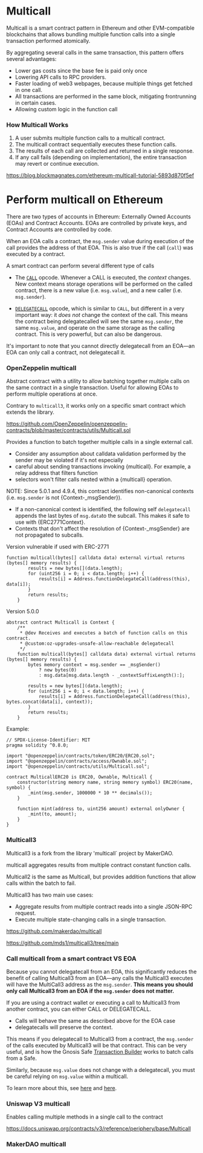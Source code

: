 # Multicall

Multicall is a  smart contract pattern in Ethereum and other EVM-compatible blockchains that allows bundling multiple function calls into a single transaction performed atomically. 

By aggregating several calls in the same transaction, this pattern offers several advantages:

- Lower gas costs since the base fee is paid only once
- Lowering API calls to RPC providers.
- Faster loading of web3 webpages, because multiple things get fetched in one call.
- All transactions are performed in the same block, mitigating frontrunning in certain cases.
- Allowing custom logic in the function call

### How Multicall Works

1. A user submits multiple function calls to a multicall contract.
2. The multicall contract sequentially executes these function calls.
3. The results of each call are collected and returned in a single response.
4. If any call fails (depending on implementation), the entire transaction may revert or continue execution.

https://blog.blockmagnates.com/ethereum-multicall-tutorial-5893d870f5ef

# Perform multicall on Ethereum

There are two types of accounts in Ethereum: Externally Owned Accounts (EOAs) and Contract Accounts. EOAs are controlled by private keys, and Contract Accounts are controlled by code.

When an EOA calls a contract, the `msg.sender` value during execution of the call provides the address of that EOA. This is also true if the call (`call`) was executed by a contract.

A smart contract can perform several different type of calls

- The [`CALL`](https://www.evm.codes/#f1?fork=shanghai) opcode. Whenever a CALL is executed, the *context* changes. New context means storage operations will be performed on the called contract, there is a new value (i.e. `msg.value`), and a new caller (i.e. `msg.sender`).

-  [`DELEGATECALL`](https://www.evm.codes/#f4) opcode, which is similar to `CALL`, but different in a very important way: it *does not* change the context of the call. This means the contract being delegatecalled will see the same `msg.sender`, the same `msg.value`, and operate on the same storage as the calling contract. This is very powerful, but can also be dangerous.

It's important to note that you cannot directly delegatecall from an EOA—an EOA can only call a contract, not delegatecall it.





### OpenZeppelin multicall

Abstract contract with a utility to allow batching together multiple calls on the same contract in a single transaction. Useful for allowing EOAs to perform multiple operations at once.

Contrary to `multicall3`, it works only on a specific smart contract which extends the library.

https://github.com/OpenZeppelin/openzeppelin-contracts/blob/master/contracts/utils/Multicall.sol

Provides a function to batch together multiple calls in a single external call.

 * Consider any assumption about calldata validation performed by the sender may be violated if it's not especially
 * careful about sending transactions invoking {multicall}. For example, a relay address that filters function
 * selectors won't filter calls nested within a {multicall} operation.

NOTE: Since 5.0.1 and 4.9.4, this contract identifies non-canonical contexts (i.e. `msg.sender` is not {Context-_msgSender}).

 * If a non-canonical context is identified, the following self `delegatecall` appends the last bytes of `msg.data`to the subcall. This makes it safe to use with {ERC2771Context}. 
 * Contexts that don't affect the resolution of {Context-_msgSender} are not propagated to subcalls.

Version vulnerable if used with ERC-2771

```solidity
function multicall(bytes[] calldata data) external virtual returns (bytes[] memory results) {
        results = new bytes[](data.length);
        for (uint256 i = 0; i < data.length; i++) {
            results[i] = Address.functionDelegateCall(address(this), data[i]);
        }
        return results;
    }
```

Version 5.0.0

```solidity
abstract contract Multicall is Context {
    /**
     * @dev Receives and executes a batch of function calls on this contract.
     * @custom:oz-upgrades-unsafe-allow-reachable delegatecall
     */
    function multicall(bytes[] calldata data) external virtual returns (bytes[] memory results) {
        bytes memory context = msg.sender == _msgSender()
            ? new bytes(0)
            : msg.data[msg.data.length - _contextSuffixLength():];

        results = new bytes[](data.length);
        for (uint256 i = 0; i < data.length; i++) {
            results[i] = Address.functionDelegateCall(address(this), bytes.concat(data[i], context));
        }
        return results;
    }
```

Example:

```solidity
// SPDX-License-Identifier: MIT
pragma solidity ^0.8.0;

import "@openzeppelin/contracts/token/ERC20/ERC20.sol";
import "@openzeppelin/contracts/access/Ownable.sol";
import "@openzeppelin/contracts/utils/Multicall.sol";

contract MulticallERC20 is ERC20, Ownable, Multicall {
    constructor(string memory name, string memory symbol) ERC20(name, symbol) {
        _mint(msg.sender, 1000000 * 10 ** decimals());
    }

    function mint(address to, uint256 amount) external onlyOwner {
        _mint(to, amount);
    }
}
```



### Multicall3

Multicall3 is a fork from the library 'multicall` project by MakerDAO.

multicall aggregates results from multiple contract constant function calls.

Multicall2 is the same as Multicall, but provides addition functions that allow calls within the batch to fail. 

Multicall3 has two main use cases:

- Aggregate results from multiple contract reads into a single JSON-RPC request.
- Execute multiple state-changing calls in a single transaction.

https://github.com/makerdao/multicall

https://github.com/mds1/multicall3/tree/main

### Call multicall from a smart contract VS EOA

Because you cannot delegatecall from an EOA, this significantly reduces the benefit of calling Multicall3 from an EOA—any calls the Multicall3 executes will have the MultiCall3 address as the `msg.sender`. **This means you should only call Multicall3 from an EOA if the `msg.sender` does not matter.**

If you are using a contract wallet or executing a call to Multicall3 from another contract, you can either CALL or DELEGATECALL. 

- Calls will behave the same as described above for the EOA case
- delegatecalls will preserve the context. 

This means if you delegatecall to Multicall3 from a contract, the `msg.sender` of the calls executed by Multicall3 will be that contract. This can be very useful, and is how the Gnosis Safe [Transaction Builder](https://help.safe.global/en/articles/40841-transaction-builder) works to batch calls from a Safe.

Similarly, because `msg.value` does not change with a delegatecall, you must be careful relying on `msg.value` within a multicall. 

To learn more about this, see [here](https://github.com/runtimeverification/verified-smart-contracts/wiki/List-of-Security-Vulnerabilities#payable-multicall) and [here](https://samczsun.com/two-rights-might-make-a-wrong/).

### Uniswap V3 multicall

Enables calling multiple methods in a single call to the contract

https://docs.uniswap.org/contracts/v3/reference/periphery/base/Multicall

### MakerDAO multicall